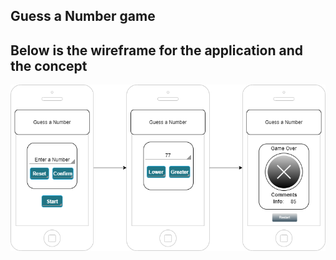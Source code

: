 ## Guess a Number game

## Below is the wireframe for the application and the concept 


![GuessNumber_WireFrame](concept/GuessNumber_WireFrame.png)